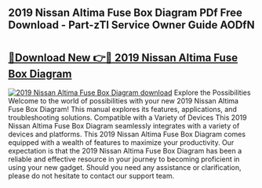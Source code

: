 ## 2019 Nissan Altima Fuse Box Diagram PDf Free Download - Part-zTl Service Owner Guide AODfN

# <h2><a href="http://dft8z0.blite.top/?on=2019+Nissan+Altima+Fuse+Box+Diagram">🔗Download New 👉🔴 2019 Nissan Altima Fuse Box Diagram</a></h2>

[![2019 Nissan Altima Fuse Box Diagram download](https://i.imgur.com/lujVjoI.png)](http://dft8z0.blite.top/?on=2019+Nissan+Altima+Fuse+Box+Diagram)
Explore the Possibilities Welcome to the world of possibilities with your new 2019 Nissan Altima Fuse Box Diagram! This manual explores its features, applications, and troubleshooting solutions. Compatible with a Variety of Devices This 2019 Nissan Altima Fuse Box Diagram seamlessly integrates with a variety of devices and platforms. This 2019 Nissan Altima Fuse Box Diagram comes equipped with a wealth of features to maximize your productivity. Our expectation is that the 2019 Nissan Altima Fuse Box Diagram has been a reliable and effective resource in your journey to becoming proficient in using your new gadget. Should you need any assistance or clarification, please do not hesitate to contact our support team.
